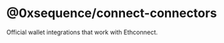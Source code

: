 @0xsequence/connect-connectors
===============

Official wallet integrations that work with Ethconnect.